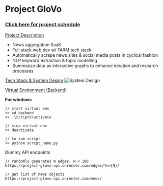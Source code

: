 # **Project GloVo**

### [Click here for project schedule](https://docs.google.com/spreadsheets/d/1tHkNYdiojzDxUX0CcpaGhTUULMq8ZHx-PNVAw6JEZ00/edit?usp=sharing)

<ins>Project Description</ins>
* News aggregation SaaS 
* Full stack web dev w/ FARM tech stack
* Automatically scrape news sites & social media posts in cyclical fashion
* NLP keyword extraction & topic modelling
* Summarize data as interactive graphs to enhance ideation and research processes

<ins>Tech Stack & System Design</ins>
![System Design](https://user-images.githubusercontent.com/34325457/223158960-56878a3c-84bc-4342-bcd6-45b22b10ab60.png)

<ins>Virtual Environment (Backend)</ins>

**For windows**
``` 
// start virtual env
>> cd backend
>> .\Scripts\activate

// stop virtual env
>> deactivate

// to run script
>> python script_name.py
```


Dummy API endpoints
```
// randomly generates N edges, N < 100
https://project-glovo-api.onrender.com/edges/?n={N}/

// get list of news objects
https://project-glovo-api.onrender.com/news/
```

